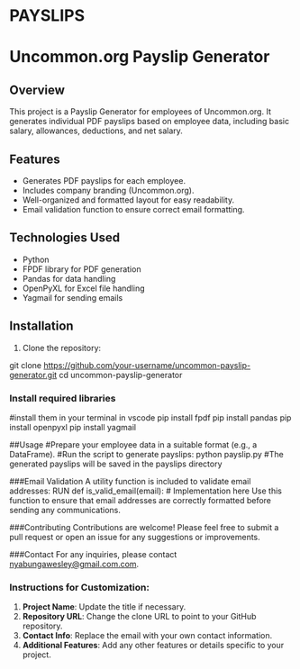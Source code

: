 # PAYSLIPS

# Uncommon.org Payslip Generator

## Overview
This project is a Payslip Generator for employees of Uncommon.org. It generates individual PDF payslips based on employee data, including basic salary, allowances, deductions, and net salary.

## Features
- Generates PDF payslips for each employee.
- Includes company branding (Uncommon.org).
- Well-organized and formatted layout for easy readability.
- Email validation function to ensure correct email formatting.

## Technologies Used
- Python
- FPDF library for PDF generation
- Pandas for data handling
- OpenPyXL for Excel file handling
- Yagmail for sending emails

## Installation
1. Clone the repository:
   
git clone https://github.com/your-username/uncommon-payslip-generator.git
 cd uncommon-payslip-generator
### Install required libraries
#install them in your terminal in vscode 
pip install fpdf
pip install pandas
pip install openpyxl
pip install yagmail

##Usage
#Prepare your employee data in a suitable format (e.g., a DataFrame).
#Run the script to generate payslips:
python payslip.py
#The generated payslips will be saved in the payslips directory

###Email Validation
A utility function is included to validate email addresses:
RUN
def is_valid_email(email):
    # Implementation here
Use this function to ensure that email addresses are correctly formatted before sending any communications.

###Contributing
Contributions are welcome! Please feel free to submit a pull request or open an issue for any suggestions or improvements.

###Contact
For any inquiries, please contact nyabungawesley@gmail.com.com.

### Instructions for Customization:
1. **Project Name**: Update the title if necessary.
2. **Repository URL**: Change the clone URL to point to your GitHub repository.
3. **Contact Info**: Replace the email with your own contact information.
4. **Additional Features**: Add any other features or details specific to your project.
